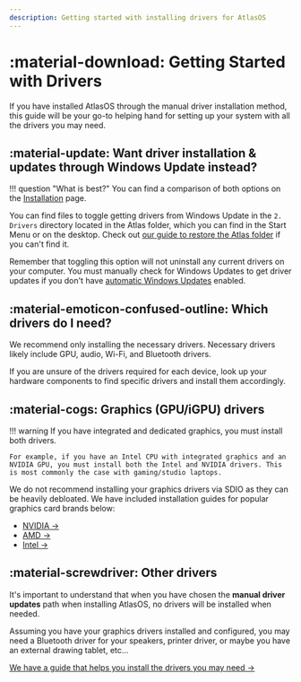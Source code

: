 ```yaml
---
description: Getting started with installing drivers for AtlasOS
---
```


# :material-download: Getting Started with Drivers

If you have installed AtlasOS through the manual driver installation method, this guide will be your go-to helping hand for setting up your system with all the drivers you may need.

## :material-update: Want driver installation & updates through Windows Update instead?

!!! question "What is best?"
    You can find a comparison of both options on the [Installation](../../installation.md#driver-updates) page.

You can find files to toggle getting drivers from Windows Update in the `2. Drivers` directory located in the Atlas folder, which you can find in the Start Menu or on the desktop. Check out [our guide to restore the Atlas folder](../../../faq-and-troubleshooting/common-questions/atlas-folder-missing.md) if you can't find it.

Remember that toggling this option will not uninstall any current drivers on your computer. You must manually check for Windows Updates to get driver updates if you don't have [automatic Windows Updates](../atlas-folder/general-configuration.md#automatic-updates) enabled.

## :material-emoticon-confused-outline: Which drivers do I need?

We recommend only installing the necessary drivers. Necessary drivers likely include GPU, audio, Wi-Fi, and Bluetooth drivers.

If you are unsure of the drivers required for each device, look up your hardware components to find specific drivers and install them accordingly.

## :material-cogs: Graphics (GPU/iGPU) drivers

!!! warning
    If you have integrated and dedicated graphics, you must install both drivers.
    
    For example, if you have an Intel CPU with integrated graphics and an NVIDIA GPU, you must install both the Intel and NVIDIA drivers. This is most commonly the case with gaming/studio laptops.

We do not recommend installing your graphics drivers via SDIO as they can be heavily debloated. We have included installation guides for popular graphics card brands below:

* [NVIDIA ->](../drivers/nvidia.md)
* [AMD ->](../drivers/amd.md)
* [Intel ->](../drivers/intel.md)

## :material-screwdriver: Other drivers

It's important to understand that when you have chosen the **manual driver updates** path when installing AtlasOS, no drivers will be installed when needed.

Assuming you have your graphics drivers installed and configured, you may need a Bluetooth driver for your speakers, printer driver, or maybe you have an external drawing tablet, etc...

[We have a guide that helps you install the drivers you may need ->](others.md)
